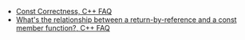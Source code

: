- [Const Correctness, C++ FAQ](https://isocpp.org/wiki/faq/const-correctness)
- [What's the relationship between a return-by-reference and a const member function?, C++ FAQ](http://www.cs.technion.ac.il/users/yechiel/c++-faq/return-const-ref-from-const-memfn.html)
